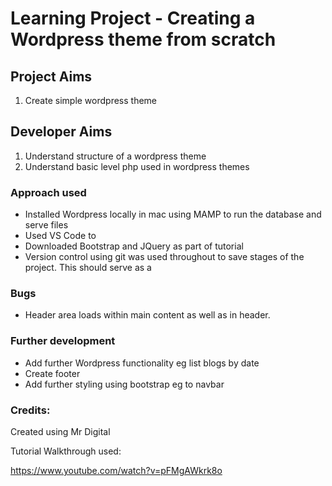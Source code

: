 # Learning Project - Creating a Wordpress theme from scratch

## Project Aims
1. Create simple wordpress theme

## Developer Aims
1. Understand structure of a wordpress theme
2. Understand basic level php used in wordpress themes

### Approach used
* Installed Wordpress locally in mac using MAMP to run the database and serve files
* Used VS Code to
* Downloaded Bootstrap and JQuery as part of tutorial
* Version control using git was used throughout to save stages of the project. This should serve as a 

### Bugs
* Header area loads within main content as well as in header.

### Further development
* Add further Wordpress functionality eg list blogs by date
* Create footer
* Add further styling using bootstrap eg to navbar

### Credits:
Created using Mr Digital

Tutorial Walkthrough used:

https://www.youtube.com/watch?v=pFMgAWkrk8o